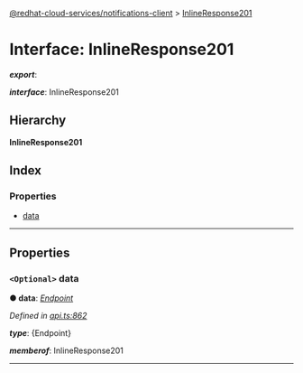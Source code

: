 [@redhat-cloud-services/notifications-client](../README.md) > [InlineResponse201](../interfaces/inlineresponse201.md)

# Interface: InlineResponse201

*__export__*: 

*__interface__*: InlineResponse201

## Hierarchy

**InlineResponse201**

## Index

### Properties

* [data](inlineresponse201.md#data)

---

## Properties

<a id="data"></a>

### `<Optional>` data

**● data**: *[Endpoint](../modules/endpoint.md)*

*Defined in [api.ts:862](https://github.com/RedHatInsights/javascript-clients/blob/master/packages/hooks/api.ts#L862)*

*__type__*: {Endpoint}

*__memberof__*: InlineResponse201

___


